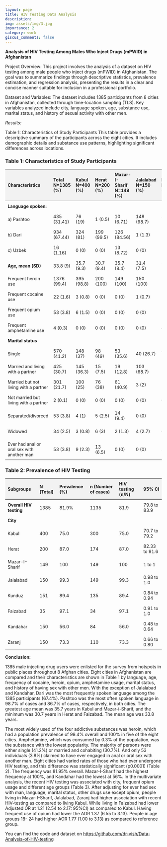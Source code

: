 ```yaml
---
layout: page
title: HIV Testing Data Analysis
description:
img: assets/img/3.jpg
importance: 2
category: work
giscus_comments: false
---
```


**Analysis of HIV Testing Among Males Who Inject Drugs (mPWID) in Afghanistan**

Project Overview:
This project involves the analysis of a dataset on HIV testing among male people who inject drugs (mPWID) in Afghanistan. The goal was to summarize findings through descriptive statistics, prevalence estimation, and regression analysis, presenting the results in a clear and concise manner suitable for inclusion in a professional portfolio.

Dataset and Variables:
The dataset includes 1385 participants from 8 cities in Afghanistan, collected through time-location sampling (TLS). Key variables analyzed include city, language spoken, age, substance use, marital status, and history of sexual activity with other men.

_Results:_

Table 1: Characteristics of Study Participants
This table provides a descriptive summary of the participants across the eight cities. It includes demographic details and substance use patterns, highlighting significant differences across locations.

### Table 1: Characteristics of Study Participants

<style>
  table {
    font-size: 14px;
  }
  th, td {
    padding: 8px;
    text-align: left;
  }
  th {
    background-color: #f2f2f2;
  }
</style>

| **Characteristics**                        | **Total N=1385 (%)** | **Kabul N=400 (%)** | **Herat N=200 (%)** | **Mazar-I-Sharif N=149 (%)** | **Jalalabad N=150 (%)** | **Kunduz N=151 (%)** | **Faizabad N=35 (%)** | **Kandahar N=150 (%)** | **Zaranj N=150 (%)** | **P-value** |
| ------------------------------------------ | -------------------- | ------------------- | ------------------- | ---------------------------- | ----------------------- | -------------------- | --------------------- | ---------------------- | -------------------- | ----------- |
| **Language spoken:**                       |                      |                     |                     |                              |                         |                      |                       |                        |                      |             |
| a) Pashtoo                                 | 435 (31.41)          | 76 (19)             | 1 (0.5)             | 10 (6.71)                    | 148 (98.7)              | 37 (24.5)            | 0 (0)                 | 130 (86.7)             | 33 (22)              | <0.001      |
| b) Dari                                    | 934 (67.44)          | 324 (81)            | 199 (99.5)          | 126 (84.56)                  | 1 (1.3)                 | 112 (74.2)           | 34 (97.1)             | 20 (13.3)              | 117 (78)             |             |
| c) Uzbek                                   | 16 (1.16)            | 0 (0)               | 0 (0)               | 13 (8.72)                    | 0 (0)                   | 2 (1.3)              | 1 (2.9)               | 0 (0)                  | 0 (0)                |             |
| **Age, mean (SD)**                         | 33.8 (9)             | 35.7 (9.3)          | 30.7 (9.4)          | 35.7 (8.4)                   | 31.4 (7.5)              | 32.9 (8)             | 30.7 (8.2)            | 34 (9.7)               | 35 (8.4)             | <0.001      |
| Frequent heroin use                        | 1376 (99.4)          | 395 (98.8)          | 200 (100)           | 149 (100)                    | 150 (100)               | 149 (98.7)           | 35 (100)              | 150 (100)              | 148 (98.7)           | 0.26        |
| Frequent cocaine use                       | 22 (1.6)             | 3 (0.8)             | 0 (0)               | 0 (0)                        | 1 (0.7)                 | 16 (10.6)            | 1 (2.9)               | 1 (0.7)                | 0 (0)                | <0.001      |
| Frequent opium use                         | 53 (3.8)             | 6 (1.5)             | 0 (0)               | 0 (0)                        | 0 (0)                   | 25 (16.6)            | 3 (8.6)               | 18 (12)                | 1 (0.7)              | <0.001      |
| Frequent amphetamine use                   | 4 (0.3)              | 0 (0)               | 0 (0)               | 0 (0)                        | 0 (0)                   | 4 (2.6)              | 0 (0)                 | 0 (0)                  | 0 (0)                | <0.001      |
| **Marital status**                         |                      |                     |                     |                              |                         |                      |                       |                        |                      | <0.001      |
| Single                                     | 570 (41.2)           | 148 (37)            | 98 (49)             | 53 (35.6)                    | 40 (26.7)               | 85 (56.3)            | 29 (82.9)             | 60 (40)                | 57 (38)              |             |
| Married and living with a partner          | 425 (30.7)           | 145 (36.3)          | 15 (7.5)            | 19 (12.8)                    | 103 (68.7)              | 51 (33.8)            | 3 (8.6)               | 61 (40.7)              | 28 (18.7)            |             |
| Married but not living with a partner      | 301 (21.7)           | 100 (25)            | 76 (38)             | 61 (40.9)                    | 3 (2)                   | 14 (9.3)             | 1 (2.9)               | 9 (6)                  | 37 (24.7)            |             |
| Not married but living with a partner      | 2 (0.1)              | 0 (0)               | 0 (0)               | 0 (0)                        | 0 (0)                   | 0 (0)                | 0 (0)                 | 2 (1.3)                | 0 (0)                |             |
| Separated/divorced                         | 53 (3.8)             | 4 (1)               | 5 (2.5)             | 14 (9.4)                     | 0 (0)                   | 1 (0.7)              | 2 (5.7)               | 9 (6)                  | 18 (12)              |             |
| Widowed                                    | 34 (2.5)             | 3 (0.8)             | 6 (3)               | 2 (1.3)                      | 4 (2.7)                 | 0 (0)                | 0 (0)                 | 9 (6)                  | 10 (6.7)             |             |
| Ever had anal or oral sex with another man | 53 (3.8)             | 9 (2.3)             | 13 (6.5)            | 0 (0)                        | 0 (0)                   | 3 (2)                | 1 (2.9)               | 11 (7.3)               | 16 (10.7)            | <0.001      |

### Table 2: Prevalence of HIV Testing

| **Subgroups**           | **N (Total)** | **Prevalence (%)** | **n (Number of cases)** | **HIV testing (n/N)** | **95% CI**    |
| ----------------------- | ------------- | ------------------ | ----------------------- | --------------------- | ------------- |
| **Overall HIV testing** | 1385          | 81.9%              | 1135                    | 81.9                  | 79.8 to 83.9  |
| **City**                |               |                    |                         |                       |               |
| Kabul                   | 400           | 75.0               | 300                     | 75.0                  | 70.7 to 79.2  |
| Herat                   | 200           | 87.0               | 174                     | 87.0                  | 82.33 to 91.6 |
| Mazar-I-Sharif          | 149           | 100                | 149                     | 100                   | 1 to 1        |
| Jalalabad               | 150           | 99.3               | 149                     | 99.3                  | 0.98 to 1.0   |
| Kunduz                  | 151           | 89.4               | 135                     | 89.4                  | 0.84 to 0.94  |
| Faizabad                | 35            | 97.1               | 34                      | 97.1                  | 0.91 to 1.0   |
| Kandahar                | 150           | 56.0               | 84                      | 56.0                  | 0.48 to 0.64  |
| Zaranj                  | 150           | 73.3               | 110                     | 73.3                  | 0.66 to 0.80  |

**Conclusion:**

1385 male injecting drug users were enlisted for the survey from hotspots in public places throughout 8 Afghan cities. Eight cities in Afghanistan are compared and their characteristics are shown in Table 1 by language, age, frequency of cocaine, heroin, opium, amphetamine usage, marital status, and history of having sex with other men. With the exception of Jalalabad and Kandahar, Dari was the most frequently spoken language among the 1385 participants (67.4%). Pashtoo was the most often spoken language in 98.7% of cases and 86.7% of cases, respectively, in both cities. The greatest age mean was 35.7 years in Kabul and Mazar-i-Sharif, and the minimum was 30.7 years in Herat and Faizabad. The mean age was 33.8 years.

The most widely used of the four addictive substances was heroin, which had a population prevalence of 99.4% overall and 100% in five of the eight cities. Amphetamine, which was consumed by 0.3% of the population, was the substance with the lowest popularity. The majority of persons were either single (41.2%) or married and cohabiting (30.7%). And only 53 individuals (3.8%) claimed to have ever engaged in anal or oral sex with another man. Eight cities had varied rates of those who had ever undergone HIV testing, and this difference was statistically significant (p0.0001) (Table 2). The frequency was 81.95% overall. Mazar-I-Sharif had the highest frequency at 100%, and Kandahar had the lowest at 56%.
In the multivariate analysis, the recent HIV testing was associated with city, frequent opium usage and different age groups (Table 3). After adjusting for ever had sex with man, language, marital status, other drugs use except opium, people living in Mazar-I-Sharif, Jalalabad, Zaranj had higher association with recent HIV-testing as compared to living Kabul. While living in Faizabad had lower Adjusted OR at 1.21 (2.54 to 2.17: 95%CI) as compared to Kabul. Having frequent use of opium had lower the AOR 1.37 (6.55 to 3.13). People in age groups 18- 24 had higher AOR 1.77 (1.00 to 3.13) as compared to reference group.

You can find the code and dataset on https://github.com/dr-vish/Data-Analysis-of-HIV-testing